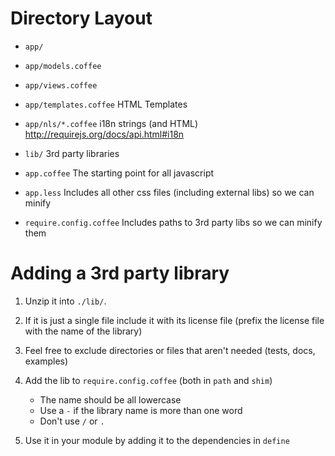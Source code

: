 # Directory Layout

* `app/`
* `app/models.coffee`
* `app/views.coffee`
* `app/templates.coffee` HTML Templates
* `app/nls/*.coffee`     i18n strings (and HTML) http://requirejs.org/docs/api.html#i18n
* `lib/`                 3rd party libraries

* `app.coffee`   The starting point for all javascript
* `app.less`     Includes all other css files (including external libs) so we can minify
* `require.config.coffee` Includes paths to 3rd party libs so we can minify them

# Adding a 3rd party library

1. Unzip it into `./lib/`.
2. If it is just a single file include it with its license file (prefix the license file with the name of the library)
3. Feel free to exclude directories or files that aren't needed (tests, docs, examples)
4. Add the lib to `require.config.coffee` (both in `path` and `shim`)
    * The name should be all lowercase
    * Use a `-` if the library name is more than one word
    * Don't use `/` or `.`

5. Use it in your module by adding it to the dependencies in `define`
